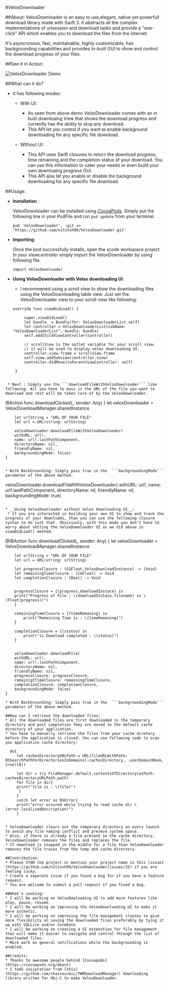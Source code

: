 #VeloxDownloader

##About:
VeloxDownloader is an easy to use,elegant, native yet powerfull download library made with Swift 3. It abstracts all the complex implementations of urlsession and download tasks and provide a "one-click" API which enables you to download the files from the internet.

It's asyncronous, fast, maintainable, highly customizable, has backgrounding capabilities and  provides In-built GUI to show and control the download progress of your files.


##See it in Action:

![VeloxDownloader Demo](https://cloud.githubusercontent.com/assets/1389212/20846414/7fc1b224-b897-11e6-99c7-2a5a4e9cca40.gif)

##What can it do?
* It has following modes:
	* With UI:
		* As seen from above demo VeloxDownloader comes with an in built downloaing View that shows the download progress and currently has the ability to stop any download.
		* This API let you control if you want to enable background downloading for any specific file download.
	   
	   
	* WIthout UI:
	   * This API uses Swift closures to return the download progress, time remaining and the completion status of your download. You can use this information to cater your needs or even build your own downloaing progress GUI.
	   * This API also let you enable or disable the background downloading for any specific file download.

	   
##Usage:

* __Installation__ : 

  VeloxDownloader can be installed using [CocoaPods](http://cocoadocs.org/docsets/VeloxDownloader/1.3/). Simply put the following line in your PodFile and run ```pod update``` from your terminal.
  
  ``` pod 'VeloxDownloader', :git => 'https://github.com/nitinsh99/VeloxDownloader.git' ```
  
  
* __Importing__:
  
  Once the pod successfully installs, open the xcode workspace project. In your viewcontroller simply import the VeloxDownloader by using following file.
  
  
  ```import VeloxDownloader```
  
* __Using VeloxDownloader with Velox downloading UI__:
  * I recommened using a scroll view to show the downloading files using the VeloxDownloading table view. Just set the VeloxDownloader view to your scroll view like following:

   ```
   override func viewDidLoad() {
        
        super.viewDidLoad()
        let bundle  = Bundle(for: VeloxDownloaderList.self)
        let controller = VeloxDownloaderList(nibName: "VeloxDownloaderList", bundle: bundle)
        self.addChildViewController(controller)
        
        // scrollView is the outlet variable for your scroll view.
        // it will be used to display velox downloading UI.
        controller.view.frame = scrollView.frame
        self.view.addSubview(controller.view)
        controller.didMove(toParentViewController: self)
        
    }
```

 * Next : Simply use the ```downloadFileWithVeloxDownloader``` like following. All you have to pass is the URL of the file you want to download and rest will be taken care of by the VeloxDownloader.

 ``` 
  IBAction func downloadClicked(_ sender: Any) {
        let veloxDownloader = VeloxDownloadManager.sharedInstance

        let urlString = "URL OF YOUR FILE"
        let url = URL(string: urlString)
 
        veloxDownloader.downloadFileWithVeloxDownloader(
        withURL: url!, 
        name: url!.lastPathComponent,
        directoryName: nil, 
        friendlyName: nil, 
        backgroundingMode: false)        
    }
 ```
  
 * With BackGrounding: Simply pass true in the  ```backgroundingMode``` parameter of the above method.

 ```
veloxDownloader.downloadFileWithVeloxDownloader(
withURL: url!, 
name: url!.lastPathComponent, 
directoryName: nil, 
friendlyName: nil, 
backgroundingMode: true)
 ```
    
* __Using VeloxDownloader without Velox downloading UI__:
  * If you are interested in building your own UI to show and track the progress of your downloads, than you can use the following closure syntax to do just that. Obvisiouly, with this mode you don't have to worry about setting the VeloxDownloader UI as we did above in viewDidLoad() method.

 ```
 @IBAction func downloadClicked(_ sender: Any) {
        let veloxDownloader = VeloxDownloadManager.sharedInstance
       
        let urlString = "URL OF YOUR FILE"
        let url = URL(string: urlString)
 
        let progressClosure : (CGFloat,VeloxDownloadInstance) -> (Void)
        let remainingTimeClosure : (CGFloat) -> Void
        let completionClosure : (Bool) -> Void

        
        progressClosure = {(progress,downloadInstace) in           
        print("Progress of File : \(downloadInstace.filename) is \(Float(progress))")        
        }
           
        remainingTimeClosure = {(timeRemaning) in          
            print("Remaining Time is : \(timeRemaning)")
        }
        
        completionClosure = {(status) in
            print("is Download completed : \(status)")
        }
        
        
        veloxDownloader.downloadFile(
        withURL: url!, 
        name: url!.lastPathComponent, 
        directoryName: nil, 
        friendlyName: nil, 
        progressClosure: progressClosure, 
        remainigtTimeClosure: remainingTimeClosure, 
        completionClosure: completionClosure, 
        backgroundingMode: false)       
    }
  ```
 * With BackGrounding: Simply pass true in the  ```backgroundingMode``` parameter of the above method.

##How can I retrieve the downloaded files:
* All the downloaded files are first downloaded in the temporary directory and post completion they are moved to the default cache directory of your application. 
* You have to manually retrieve the files from your cache diretory before the application is closed. You can use following code to scan you application cache directory:
  
  ```
      do{
         let cachesDirectoryURLPath = URL(fileURLWithPath: NSSearchPathForDirectoriesInDomains(.cachesDirectory, .userDomainMask, true)[0])
                        
         let dir = try FileManager.default.contentsOfDirectory(atPath: cachesDirectoryURLPath.path)
         for file in dir{
         print("file is : \(file)")
          }
         }
         catch let error as NSError{
         print("error occured while trying to read cache dir \(error.localizedDescription)")
         }
  ```

* VeloxDownloader clears out the temporary directory on every launch to avoid any file naming conflict and preseve system space.
* Also, if there is already a file present in the cache directory, VeloxDownloader removes the files and replaces the file.
* If download is stopped in the middle for a file than VeloxDownloader removes the file traces from the temp and cache directory.

##Contribution:
* Please STAR the project or mention your project name in this [issue](https://github.com/nitinsh99/VeloxDownloader/issues/15) if you are feeling lucky.
* Create a seperate issue if you found a bug for if you have a feature request.
* You are welcome to submit a pull reqeust if you fixed a bug.

##What's cooking:
* I will be working on VeloxDowloading UI to add more features like play, pause, resume.
* I will be working on improving the VeloxDownloading UI to make it more asthetic.
* I will be working on improving the file management classes to give more flexibility on saving the downloaded files preferably by tying it up wiht SQLLite and/or CoreDate
* I will be working on creating a UI extenstion for file management that will make it easier to navigate and control through the list of downloaded files.
* More work on general notifications while the backgrounding is enabled.

##Credits:
* Thanks to awesome people behind [Cocoapods](https://cocoapods.org/about)
* I took insipration from [this](https://github.com/chasseurmic/TWRDownloadManager) downloading library written for Obj-C to make VeloxDownloader.

